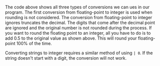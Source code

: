 The code above shows all three types of conversions we can ues in our program. The first conversion from floating-point to integer is used when rounding is not considered. The conversion from floating-point to integer ignores truncates the decimal. The digits that come after the decimal point are ignored and the original number is not rounded during the process. If you want to round the floating point to an integer, all you have to do is to add 0.5 to the original value as shown above. This will round your floating-point 100% of the time. 

Converting strings to integer requires a similar method of using `| 0`. If the string doesn't start with a digit, the conversion will not work. 